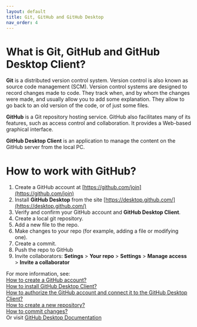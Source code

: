 ```yaml
---
layout: default
title: Git, GitHub and GitHub Desktop
nav_order: 4
---
```


# What is Git, GitHub and GitHub Desktop Client?
**Git** is a distributed version control system. Version control is also known as source code management (SCM). Version control systems are designed to record changes made to code. They track when, and by whom the changes were made, and usually allow you to add some explanation. They allow to go back to an old version of the code, or of just some files.  

**GitHub** is a Git repository hosting service. GitHub also facilitates many of its features, such as access control and collaboration. It provides a Web-based graphical interface.  

**GitHub Desktop Client** is an application to manage the content on the GitHub server from the local PC.


# How to work with GitHub?
1. Create a GitHub account at [https://github.com/join](https://github.com/join)
2. Install **GitHub Desktop** from the site [https://desktop.github.com/](https://desktop.github.com/)
3. Verify and confirm your GitHub account and **GitHub Desktop Client**.
4. Create a local git repository.
5. Add a new file to the repo.
6. Make changes to your repo (for example, adding a file or modifying one).
7. Create a commit.
8. Push the repo to GitHub
9. Invite collaborators: **Setings** > **Your repo** > **Settings** > **Manage access** > **Invite a collaborator**

For more information, see:  
[How to create a GitHub account?](./github_account.md)  
[How to install GitHub Desktop Client?](./github_desktop_client.md/)  
[How to authorize the GitHub account and connect it to the GitHub Desktop Client?](./authentication_github_account.md)  
[How to create a new repository?](./creating_repository.md)  
[How to commit changes?](./commit.md)  
Or visit [GitHub Desktop Documentation](https://docs.github.com/en/desktop)